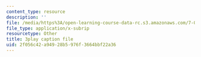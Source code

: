 ```yaml
---
content_type: resource
description: ''
file: /media/https%3A/open-learning-course-data-rc.s3.amazonaws.com/7-01sc-fundamentals-of-biology-fall-2011/2f056c42a94928b5976f3664bbf22a36_DRBREvFL19g.srt
file_type: application/x-subrip
resourcetype: Other
title: 3play caption file
uid: 2f056c42-a949-28b5-976f-3664bbf22a36
---
```

